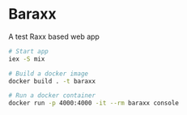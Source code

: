 # Baraxx

A test Raxx based web app

```sh
# Start app
iex -S mix

# Build a docker image
docker build . -t baraxx

# Run a docker container
docker run -p 4000:4000 -it --rm baraxx console
```

